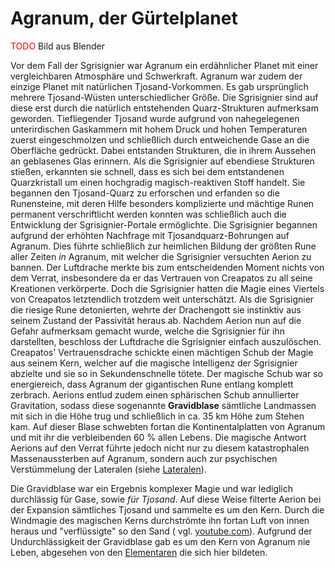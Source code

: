 # Agranum, der Gürtelplanet

<span style="color: red;">TODO</span> Bild aus Blender

Vor dem Fall der Sgrisignier war Agranum ein erdähnlicher Planet mit einer vergleichbaren Atmosphäre und Schwerkraft.
Agranum war zudem der einzige Planet mit natürlichen Tjosand-Vorkommen. Es gab ursprünglich mehrere Tjosand-Wüsten
unterschiedlicher Größe. Die Sgrisignier sind auf diese erst durch die natürlich entstehenden Quarz-Strukturen
aufmerksam geworden. Tiefliegender Tjosand wurde aufgrund von nahegelegenen unterirdischen Gaskammern mit hohem Druck
und hohen Temperaturen zuerst eingeschmolzen und schließlich durch entweichende Gase an die Oberfläche gedrückt. Dabei
entstanden Strukturen, die in ihrem Aussehen an geblasenes Glas erinnern. Als die Sgrisignier auf ebendiese Strukturen
stießen, erkannten sie schnell, dass es sich bei dem entstandenen Quarzkristall um einen hochgradig magisch-reaktiven
Stoff handelt. Sie begannen den Tjosand-Quarz zu erforschen und erfanden so die Runensteine, mit deren Hilfe besonders
komplizierte und mächtige Runen permanent verschriftlicht werden konnten was schließlich auch die Entwicklung der
Sgrisignier-Portale ermöglichte. Die Sgrisignier begannen aufgrund der erhöhten Nachfrage mit Tjosandquarz-Bohrungen auf
Agranum. Dies führte schließlich zur heimlichen Bildung der größten Rune aller Zeiten *in* Agranum, mit welcher die
Sgrisignier versuchten Aerion zu bannen. Der Luftdrache merkte bis zum entscheidenden Moment nichts von dem Verrat,
insbesondere da er das Vertrauen von Creapatos zu all seine Kreationen verkörperte. Doch die Sgrisignier hatten die
Magie eines Viertels von Creapatos letztendlich trotzdem weit unterschätzt. Als die Sgrisignier die riesige Rune
detonierten, wehrte der Drachengott sie instinktiv aus seinem Zustand der Passivität heraus ab. Nachdem Aerion nun auf
die Gefahr aufmerksam gemacht wurde, welche die Sgrisignier für ihn darstellten, beschloss der Luftdrache die
Sgrisignier einfach auszulöschen. Creapatos' Vertrauensdrache schickte einen mächtigen Schub der Magie aus seinem Kern,
welcher auf die magische Intelligenz der Sgrisignier abzielte und sie so in Sekundenschnelle tötete. Der magische Schub
war so energiereich, dass Agranum der gigantischen Rune entlang komplett zerbrach. Aerions entlud zudem einen
sphärischen Schub annullierter Gravitation, sodass diese sogenannte **Gravidblase** sämtliche Landmassen mit sich in die
Höhe trug und schließlich in ca. 35 km Höhe zum Stehen kam.
Auf dieser Blase schwebten fortan die Kontinentalplatten von Agranum und mit ihr die verbleibenden 60 % allen Lebens.
Die magische Antwort Aerions auf den Verrat führte jedoch nicht nur zu diesem katastrophalen Massenaussterben auf
Agranum, sondern auch zur psychischen Verstümmelung der Lateralen (siehe [Lateralen](../voelker/Lateralen.md)).

Die Gravidblase war ein Ergebnis komplexer Magie und war lediglich durchlässig für Gase, sowie *für Tjosand*. Auf diese
Weise filterte Aerion bei der Expansion sämtliches Tjosand und sammelte es um den Kern.
Durch die Windmagie des magischen Kerns durchströmte ihn fortan Luft von innen heraus und "verflüssigte" so den Sand (
vgl. [youtube.com](https://www.youtube.com/watch?v=CCiIUjPF060)). Aufgrund der Undurchlässigkeit der Gravidblase gab es
um den Kern von Agranum nie Leben, abgesehen von den [Elementaren](../voelker/elementare.md) die sich hier bildeten.
